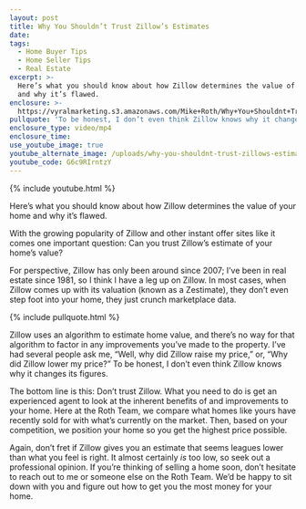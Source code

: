 ```yaml
---
layout: post
title: Why You Shouldn’t Trust Zillow’s Estimates
date:
tags:
  - Home Buyer Tips
  - Home Seller Tips
  - Real Estate
excerpt: >-
  Here’s what you should know about how Zillow determines the value of your home
  and why it’s flawed.
enclosure: >-
  https://vyralmarketing.s3.amazonaws.com/Mike+Roth/Why+You+Shouldnt+Trust+Zillows+Estimates.mp4
pullquote: 'To be honest, I don’t even think Zillow knows why it changes its figures.'
enclosure_type: video/mp4
enclosure_time:
use_youtube_image: true
youtube_alternate_image: /uploads/why-you-shouldnt-trust-zillows-estimates-youtube.jpg
youtube_code: G6c9RIrntzY
---
```


{% include youtube.html %}

Here’s what you should know about how Zillow determines the value of your home and why it’s flawed.&nbsp;

With the growing popularity of Zillow and other instant offer sites like it comes one important question: Can you trust Zillow’s estimate of your home’s value?&nbsp;

For perspective, Zillow has only been around since 2007; I’ve been in real estate since 1981, so I think I have a leg up on Zillow. In most cases, when Zillow comes up with its valuation (known as a Zestimate), they don’t even step foot into your home, they just crunch marketplace data.&nbsp;

{% include pullquote.html %}

Zillow uses an algorithm to estimate home value, and there’s no way for that algorithm to factor in any improvements you’ve made to the property. I’ve had several people ask me, “Well, why did Zillow raise my price,” or, “Why did Zillow lower my price?” To be honest, I don’t even think Zillow knows why it changes its figures.&nbsp;

The bottom line is this: Don’t trust Zillow. What you need to do is get an experienced agent to look at the inherent benefits of and improvements to your home. Here at the Roth Team, we compare what homes like yours have recently sold for with what’s currently on the market. Then, based on your competition, we position your home so you get the highest price possible.&nbsp;

Again, don’t fret if Zillow gives you an estimate that seems leagues lower than what you feel is right. It almost certainly *is* too low, so seek out a professional opinion. If you’re thinking of selling a home soon, don’t hesitate to reach out to me or someone else on the Roth Team. We’d be happy to sit down with you and figure out how to get you the most money for your home.